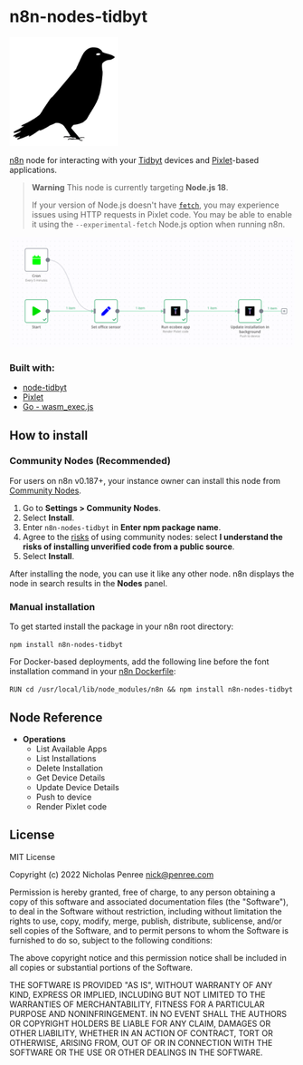 # n8n-nodes-tidbyt

![n8n.io - Workflow Automation](https://raw.githubusercontent.com/n8n-io/n8n/master/assets/n8n-logo.png)

[n8n](https://www.n8n.io) node for interacting with your [Tidbyt](https://www.tidbyt.com) devices and [Pixlet](https://www.github.com/tidbyt/pixlet)-based applications.


> **Warning**
> This node is currently targeting **Node.js 18**.
>
> If your version of Node.js doesn't have [`fetch`](https://developer.mozilla.org/en-US/docs/Web/API/Fetch_API), you may experience issues using HTTP requests in Pixlet code.
> You may be able to enable it using the `--experimental-fetch` Node.js option when running n8n.

![](images/screenshot.png)

### Built with:

* [node-tidbyt](https://www.github.com/drudge/node-tidbyt)
* [Pixlet](https://www.github.com/tidbyt/pixlet)  
* [Go - wasm_exec.js](https://github.com/golang/go/tree/master/misc/wasm)

## How to install

### Community Nodes (Recommended)

For users on n8n v0.187+, your instance owner can install this node from [Community Nodes](https://docs.n8n.io/integrations/community-nodes/installation/).

1. Go to **Settings > Community Nodes**.
2. Select **Install**.
3. Enter `n8n-nodes-tidbyt` in **Enter npm package name**.
4. Agree to the [risks](https://docs.n8n.io/integrations/community-nodes/risks/) of using community nodes: select **I understand the risks of installing unverified code from a public source**.
5. Select **Install**.

After installing the node, you can use it like any other node. n8n displays the node in search results in the **Nodes** panel.

### Manual installation
To get started install the package in your n8n root directory:

`npm install n8n-nodes-tidbyt`


For Docker-based deployments, add the following line before the font installation command in your [n8n Dockerfile](https://github.com/n8n-io/n8n/blob/master/docker/images/n8n/Dockerfile):


`RUN cd /usr/local/lib/node_modules/n8n && npm install n8n-nodes-tidbyt`

## Node Reference

* **Operations**
    * List Available Apps
    * List Installations
    * Delete Installation
    * Get Device Details
    * Update Device Details
    * Push to device
    * Render Pixlet code


## License

MIT License

Copyright (c) 2022 Nicholas Penree <nick@penree.com>

Permission is hereby granted, free of charge, to any person obtaining a copy
of this software and associated documentation files (the "Software"), to deal
in the Software without restriction, including without limitation the rights
to use, copy, modify, merge, publish, distribute, sublicense, and/or sell
copies of the Software, and to permit persons to whom the Software is
furnished to do so, subject to the following conditions:

The above copyright notice and this permission notice shall be included in all
copies or substantial portions of the Software.

THE SOFTWARE IS PROVIDED "AS IS", WITHOUT WARRANTY OF ANY KIND, EXPRESS OR
IMPLIED, INCLUDING BUT NOT LIMITED TO THE WARRANTIES OF MERCHANTABILITY,
FITNESS FOR A PARTICULAR PURPOSE AND NONINFRINGEMENT. IN NO EVENT SHALL THE
AUTHORS OR COPYRIGHT HOLDERS BE LIABLE FOR ANY CLAIM, DAMAGES OR OTHER
LIABILITY, WHETHER IN AN ACTION OF CONTRACT, TORT OR OTHERWISE, ARISING FROM,
OUT OF OR IN CONNECTION WITH THE SOFTWARE OR THE USE OR OTHER DEALINGS IN THE
SOFTWARE.